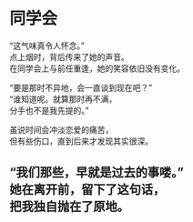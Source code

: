 # 同学会

“这气味真令人怀念。”\
点上烟时，背后传来了她的声音。\
在同学会上与前任重逢，她的笑容依旧没有变化。

“要是那时不异地，会一直谈到现在吧？”\
“谁知道呢。就算那时再不满，\
分手也不是我先提的。”

虽说时间会冲淡恋爱的痛苦，\
但有些伤口，直到后来才发现其实很深。

“我们那些，早就是过去的事喽。”\
她在离开前，留下了这句话，\
把我独自抛在了原地。
<br>
<br>
<br>
<br>
<br>
<br>
<br>
<br>
<br>
<br>
<br>
<br>
<br>
<br>
<br>
---
